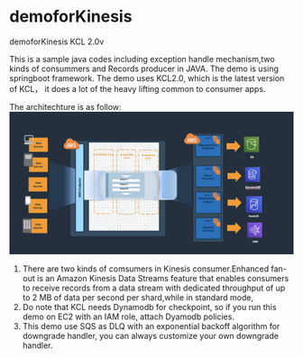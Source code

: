 # demoforKinesis
demoforKinesis KCL 2.0v

This is a sample java codes including exception handle mechanism,two kinds of consummers and Records producer in JAVA. The demo is using springboot framework.
The demo uses KCL2.0, which is the latest version of KCL， it does a lot of the heavy lifting common to consumer apps.

The architechture is as follow:
![image](https://github.com/dingjie27/demoforKinesis/blob/master/images/architecture.png)

1. There are two kinds of comsumers in Kinesis consumer.Enhanced fan-out is an Amazon Kinesis Data Streams feature that enables consumers to receive records from a data stream with dedicated throughput of up to 2 MB of data per second per shard,while in standard mode, 
2. Do note that KCL needs Dynamodb for checkpoint, so if you run this demo on EC2 with an IAM role, attach Dyamodb policies.
3. This demo use SQS as DLQ with an exponential backoff algorithm for downgrade handler, you can always customize your own downgrade handler.

